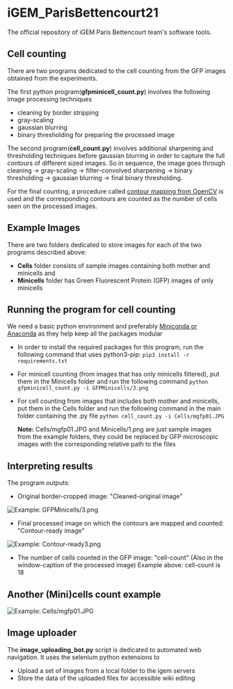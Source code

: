 # iGEM_ParisBettencourt21
The official repository of iGEM Paris Bettencourt team's software tools.

## Cell counting
There are two programs dedicated to the cell counting from the GFP images obtained from the experiments.

The first python program(**gfpminicell_count.py**) involves the following image processing techniques
- cleaning by border stripping
- gray-scaling
- gaussian blurring
- binary thresholding for preparing the processed image

The second program(**cell_count.py**) involves additional sharpening and thresholding techniques before gaussian blurring in order to capture the full contours of different sized images. So in sequence, the image goes through cleaning -> gray-scaling -> filter-convolved sharpening -> binary thresholding -> gaussian blurring -> final binary thresholding.

For the final counting, a procedure called [contour mapping from OpenCV](https://docs.opencv.org/4.5.3/d4/d73/tutorial_py_contours_begin.html) is used and the corresponding contours are counted as the number of cells seen on the processed images. 

## Example Images

There are two folders dedicated to store images for each of the two programs described above:
- **Cells** folder consists of sample images containing both mother and minicells and
- **Minicells** folder has Green Fluorescent Protein (GFP) images of only minicells

## Running the program for cell counting
We need a basic python environment and preferably [Miniconda or Anaconda](https://docs.conda.io/en/latest/miniconda.html) as they help keep all the packages modular

- In order to install the required packages for this program, run the following command that uses python3-pip:
`pip3 install -r requirements.txt`

- For minicell counting (from images that has only minicells filtered), put them in the Minicells folder and run the following command
`python gfpminicell_count.py -i GFPMinicells/3.png`

- For cell counting from images that includes both mother and minicells, put them in the Cells folder and run the following command in the main folder containing the .py file
`python cell_count.py -i Cells/mgfp01.JPG`

  **Note:** Cells/mgfp01.JPG and Minicells/1.png are just sample images from the example folders, they could be replaced by GFP microscopic images with the corresponding relative path to the files

## Interpreting results
The program outputs:
- Original border-cropped image: "Cleaned-original image"

![Example: GFPMinicells/3.png](https://drive.google.com/uc?export=view&id=1bNSMWY3YJUErigR02chNzEHq6cpbuRZw) 

- Final processed image on which the contours are mapped and counted: "Contour-ready image"

![Example: Contour-ready3.png](https://drive.google.com/uc?export=view&id=16oQJpK2l2cKbfYkjfxi4PODcSD-PxwV8)

- The number of cells counted in the GFP image: "cell-count" (Also in the window-caption of the processed image)
Example above: cell-count is 18

## Another (Mini)cells count example
![Example: Cells/mgfp01.JPG](https://drive.google.com/uc?export=view&id=1nlJ8HRB027Tzt4OOfzwPzgKS3BS7vlbf)

## Image uploader
 
 The **image_uploading_bot.py** script is dedicated to automated web navigation. 
 It uses the selenium python extensions to 
 - Upload a set of images from a local folder to the igem servers
 - Store the data of the uploaded files for accessible wiki editing 
